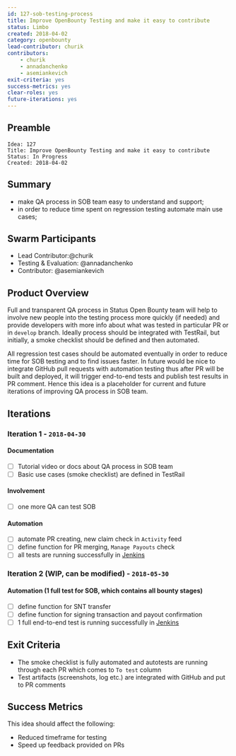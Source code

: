 ```yaml
---
id: 127-sob-testing-process
title: Improve OpenBounty Testing and make it easy to contribute
status: Limbo
created: 2018-04-02
category: openbounty
lead-contributor: churik
contributors:
    - churik
    - annadanchenko
    - asemiankevich
exit-criteria: yes
success-metrics: yes
clear-roles: yes
future-iterations: yes
---
```


## Preamble

    Idea: 127
    Title: Improve OpenBounty Testing and make it easy to contribute
    Status: In Progress
    Created: 2018-04-02

## Summary
- make QA process in SOB team easy to understand and support; 
- in order  to reduce time spent on regression testing automate main use cases;

## Swarm Participants
- Lead Contributor:@churik
- Testing & Evaluation: @annadanchenko 
- Contributor: @asemiankevich 

## Product Overview
Full and transparent QA process in Status Open Bounty team will help to involve new people into the testing process more quickly (if needed) and provide developers with more info about what was tested in particular PR or in `develop` branch. Ideally process should be integrated with TestRail, but initially, a smoke checklist should be defined and then automated.

All regression test cases should be automated eventually in order to reduce time for SOB testing and to find issues faster.
In future would be nice to integrate GitHub pull requests with automation testing thus after PR will be built and deployed,  it will trigger end-to-end tests and publish test results in PR comment.
Hence this idea is a placeholder for current and future iterations of improving QA process in SOB team.

## Iterations

### Iteration 1 - `2018-04-30`

#### Documentation 
- [ ] Tutorial video or docs about QA process in SOB team
- [ ] Basic use cases (smoke checklist) are defined in TestRail
#### Involvement
- [ ]  one more QA can test SOB
#### Automation 
- [ ] automate PR creating, new claim check in `Activity` feed
- [ ] define function for PR merging, `Manage Payouts` check
- [ ] all tests are running successfully in [Jenkins](https://jenkins.status.im/job/end-to-end-tests/job/sob-end-to-end-tests/)

### Iteration 2 (WIP, can be modified) - `2018-05-30`
 
#### Automation (1 full test for SOB, which contains all bounty stages)
- [ ] define function for SNT transfer 
- [ ] define function for signing transaction and payout confirmation
- [ ] 1 full end-to-end test is running successfully in [Jenkins](https://jenkins.status.im/job/end-to-end-tests/job/sob-end-to-end-tests/)

## Exit Criteria
- The smoke checklist is fully automated and autotests are running through each PR which comes to `To test` column
- Test artifacts (screenshots, log etc.) are integrated with GitHub and put to PR comments

## Success Metrics
This idea should affect the following:
- Reduced timeframe for testing
- Speed up feedback provided on PRs
